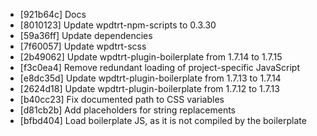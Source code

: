 * [921b64c] Docs
* [8010123] Update wpdtrt-npm-scripts to 0.3.30
* [59a36ff] Update dependencies
* [7f60057] Update wpdtrt-scss
* [2b49062] Update wpdtrt-plugin-boilerplate from 1.7.14 to 1.7.15
* [f3c0ea4] Remove redundant loading of project-specific JavaScript
* [e8dc35d] Update wpdtrt-plugin-boilerplate from 1.7.13 to 1.7.14
* [2624d18] Update wpdtrt-plugin-boilerplate from 1.7.12 to 1.7.13
* [b40cc23] Fix documented path to CSS variables
* [d81cb2b] Add placeholders for string replacements
* [bfbd404] Load boilerplate JS, as it is not compiled by the boilerplate
